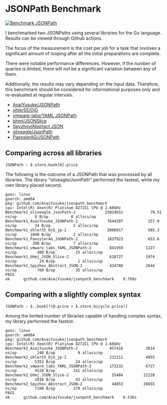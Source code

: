 # JSONPath Benchmark

[![Benchmark JSONPath](https://github.com/AsaiYusuke/jsonpath-benchmark/actions/workflows/build.yml/badge.svg)](https://github.com/AsaiYusuke/jsonpath-benchmark/actions/workflows/build.yml)

I benchmarked two JSONPaths using several libraries for the Go language.
Results can be viewed through Github actions.

The focus of the measurement is the cost per job for a task that involves a significant amount of looping after all the initial preparations are complete.

There were notable performance differences.
However, if the number of queries is limited, there will not be a significant variation between any of them.

Additionally, the results may vary depending on the input data.
Therefore, this benchmark should be considered for informational purposes only and re-evaluated at regular intervals.

- [AsaiYusuke/JSONPath](https://github.com/AsaiYusuke/jsonpath)
- [ohler55/OjG](https://github.com/ohler55/ojg)
- [vmware-labs/YAML JSONPath](https://github.com/vmware-labs/yaml-jsonpath)
- [bhmj/JSONSlice](https://github.com/bhmj/jsonslice)
- [Spyzhov/Abstract JSON](https://github.com/spyzhov/ajson)
- [oliveagle/JsonPath](https://github.com/oliveagle/jsonpath)
- [PaesslerAG/JSONPath](https://github.com/PaesslerAG/jsonpath)

## Comparing across all libraries

```
JSONPath : $.store.book[0].price
```

The following is the outcome of a JSONPath that was processed by all libraries.
The library "oliveagle/JsonPath" performed the fastest, while my own library placed second.

```
goos: linux
goarch: amd64
pkg: github.com/AsaiYusuke/jsonpath_benchmark
cpu: Intel(R) Xeon(R) Platinum 8272CL CPU @ 2.60GHz
Benchmark1_oliveagle_JsonPath-2          	15024651	        79.51 ns/op	       0 B/op	       0 allocs/op
Benchmark1_AsaiYusuke_JSONPath-2         	 7644207	       157.9 ns/op	      24 B/op	       2 allocs/op
Benchmark1_ohler55_OjG_jp-2              	 2086017	       585.3 ns/op	    1040 B/op	       2 allocs/op
Benchmark1_PaesslerAG_JSONPath-2         	 1837923	       653.6 ns/op	     208 B/op	       7 allocs/op
Benchmark1_vmware_labs_YAML_JSONPath-2   	  841959	      1227 ns/op	     400 B/op	      25 allocs/op
Benchmark1_bhmj_JSON_Slice-2             	  618727	      1974 ns/op	      24 B/op	       1 allocs/op
Benchmark1_Spyzhov_Abstract_JSON-2       	  424788	      2644 ns/op	     760 B/op	      35 allocs/op
PASS
ok  	github.com/AsaiYusuke/jsonpath_benchmark	9.768s

```

## Comparing with a slightly complex syntax

```
JSONPath : $..book[?(@.price > $.store.bicycle.price)]
```

Among the limited number of libraries capable of handling complex syntax, my library performed the fastest.

```
goos: linux
goarch: amd64
pkg: github.com/AsaiYusuke/jsonpath_benchmark
cpu: Intel(R) Xeon(R) Platinum 8272CL CPU @ 2.60GHz
Benchmark2_AsaiYusuke_JSONPath-2         	  457416	      2614 ns/op	     240 B/op	       9 allocs/op
Benchmark2_ohler55_OjG_jp-2              	  231211	      4955 ns/op	    5352 B/op	      24 allocs/op
Benchmark2_vmware_labs_YAML_JSONPath-2   	  173132	      6727 ns/op	    4528 B/op	     141 allocs/op
Benchmark2_bhmj_JSON_Slice-2             	   55484	     21228 ns/op	    1816 B/op	      43 allocs/op
Benchmark2_Spyzhov_Abstract_JSON-2       	   44853	     26655 ns/op	    7160 B/op	     279 allocs/op
PASS
ok  	github.com/AsaiYusuke/jsonpath_benchmark	6.536s

```
